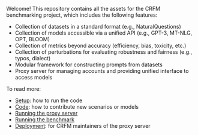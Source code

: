 Welcome!  This repository contains all the assets for the CRFM benchmarking
project, which includes the following features:

- Collection of datasets in a standard format (e.g., NaturalQuestions)
- Collection of models accessible via a unified API (e.g., GPT-3, MT-NLG, OPT, BLOOM)
- Collection of metrics beyond accuracy (efficiency, bias, toxicity, etc.)
- Collection of perturbations for evaluating robustness and fairness (e.g., typos, dialect)
- Modular framework for constructing prompts from datasets
- Proxy server for managing accounts and providing unified interface to access models

To read more:

- [Setup](docs/setup.md): how to run the code
- [Code](docs/code.md): how to contribute new scenarios or models
- [Running the proxy server](docs/proxy-server.md)
- [Running the benchmark](docs/benchmark.md)
- [Deployment](docs/deployment.md): for CRFM maintainers of the proxy server